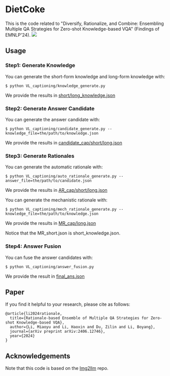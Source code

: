 # DietCoke
This is the code related to "Diversify, Rationalize, and Combine: Ensembling Multiple QA Strategies for Zero-shot Knowledge-based VQA" (Findings of EMNLP'24).
![](https://github.com/limiaoyu/REACT/blob/main/DietCoke.jpg)


## Usage
### Step1: Generate Knowledge
You can generate the short-form knowledge and long-form knowledge with:
```
$ python VL_captioning/knowledge_generate.py  
```
We provide the results in [short/long_knowledge.json](https://github.com/limiaoyu/REACT/tree/main/VL_captioning/results)

### Step2: Generate Answer Candidate
You can generate the answer candidate with:
```
$ python VL_captioning/candidate_generate.py --knowledge_file=the/path/to/knowledge.json
```
We provide the results in [candidate_cap/short/long.json](https://github.com/limiaoyu/REACT/tree/main/VL_captioning/results)

### Step3: Generate Rationales
You can generate the automatic rationale with:
```
$ python VL_captioning/auto_rationale_generate.py --answer_file=the/path/to/candidate.json
```
We provide the results in [AR_cap/short/long.json](https://github.com/limiaoyu/REACT/tree/main/VL_captioning/results)

You can generate the mechanistic rationale with:
```
$ python VL_captioning/mech_rationale_generate.py --knowledge_file=the/path/to/knowledge.json
```
We provide the results in [MR_cap/long.json](https://github.com/limiaoyu/REACT/tree/main/VL_captioning/results)

Notice that the MR_short.json is short_knowledge.json.

### Step4: Answer Fusion
You can fuse the answer candidates with:
```
$ python VL_captioning/answer_fusion.py 
```
We provide the result in [final_ans.json](https://github.com/limiaoyu/REACT/tree/main/VL_captioning/results)

## Paper

If you find it helpful to your research, please cite as follows:
```
@article{li2024rationale,
  title={Rationale-based Ensemble of Multiple QA Strategies for Zero-shot Knowledge-based VQA},
  author={Li, Miaoyu and Li, Haoxin and Du, Zilin and Li, Boyang},
  journal={arXiv preprint arXiv:2406.12746},
  year={2024}
}
```

## Acknowledgements
Note that this code is based on the [Img2llm](https://github.com/CR-Gjx/Img2Prompt) repo.

